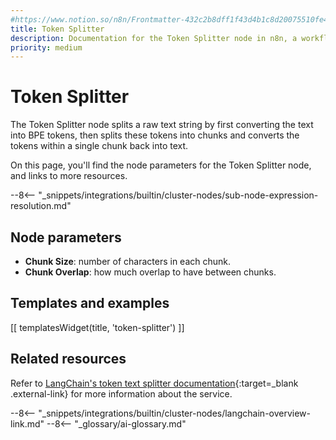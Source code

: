 ```yaml
---
#https://www.notion.so/n8n/Frontmatter-432c2b8dff1f43d4b1c8d20075510fe4
title: Token Splitter
description: Documentation for the Token Splitter node in n8n, a workflow automation platform. Includes details of operations and configuration, and links to examples and credentials information.
priority: medium
---
```


# Token Splitter

The Token Splitter node splits a raw text string by first converting the text into BPE tokens, then splits these tokens into chunks and converts the tokens within a single chunk back into text.

On this page, you'll find the node parameters for the Token Splitter node, and links to more resources.

--8<-- "_snippets/integrations/builtin/cluster-nodes/sub-node-expression-resolution.md"

## Node parameters

* **Chunk Size**: number of characters in each chunk.
* **Chunk Overlap**: how much overlap to have between chunks.

## Templates and examples

<!-- see https://www.notion.so/n8n/Pull-in-templates-for-the-integrations-pages-37c716837b804d30a33b47475f6e3780 -->
[[ templatesWidget(title, 'token-splitter') ]]

## Related resources

Refer to [LangChain's token text splitter documentation](https://js.langchain.com/docs/modules/data_connection/document_transformers/text_splitters/token){:target=_blank .external-link} for more information about the service.

--8<-- "_snippets/integrations/builtin/cluster-nodes/langchain-overview-link.md"
--8<-- "_glossary/ai-glossary.md"
